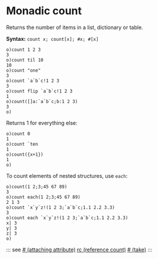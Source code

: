 # Monadic count

Returns the number of items in a list, dictionary or table.

**Syntax:** ```count x; count[x]; #x; #[x]```

```o
o)count 1 2 3
3
o)count til 10
10
o)count "one"
3
o)count `a`b`c!1 2 3
3
o)count flip `a`b`c!1 2 3
1
o)count([]a:`a`b`c;b:1 2 3)
3
o)
```

Returns 1 for everything else:

```o
o)count 0
1
o)count `ten
1
o)count({x+1})
1
o)
```

To count elements of nested structures, use `each`:

```o
o)count(1 2;3;45 67 89)
3
o)count each(1 2;3;45 67 89)
2 1 3
o)count `x`y`z!(1 2 3;`a`b`c;1.1 2.2 3.3)
3
o)count each `x`y`z!(1 2 3;`a`b`c;1.1 2.2 3.3)
x| 3
y| 3
z| 3
o)
```

::: see
[# (attaching attribute)](/reference/attr.md)
[rc (reference count)](/verbs/other/rc.md)
[# (take)](/verbs/list/take.md)
:::
